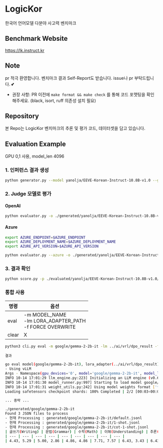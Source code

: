 # LogicKor

한국어 언어모델 다분야 사고력 벤치마크

## Benchmark Website

<https://lk.instruct.kr>

## Note

pr 적극 환영합니다.
벤치마크 결과 Self-Report도 받습니다. issue나 pr 부탁드립니다. 💕
* 권장 사항: PR 이전에 `make format && make check` 를 통해 코드 포맷팅을 확인해주세요. (black, isort, ruff 의존성 설치 필요)

## Repository

본 Repo는 LogicKor 벤치마크의 추론 및 평가 코드, 데이터셋을 담고 있습니다.

## Evaluation Example

GPU 0,1 사용, model_len 4096

### 1. 인퍼런스 결과 생성

```bash
python generator.py --model yanolja/EEVE-Korean-Instruct-10.8B-v1.0 --gpu_devices 0,1 --model_len 4096
```

### 2. Judge 모델로 평가

#### OpenAI

```bash
python evaluator.py -o ./generated/yanolja/EEVE-Korean-Instruct-10.8B-v1.0 -k sk-somethingsomething -t 30
```

#### Azure

```bash
export AZURE_ENDPOINT=$AZURE_ENDPOINT
export AZURE_DEPLOYMENT_NAME=$AZURE_DEPLOYMENT_NAME
export AZURE_API_VERSION=$AZURE_API_VERSION

python evaluator.py --azure -o ./generated/yanolja/EEVE-Korean-Instruct-10.8B-v1.0 -k sk-somethingsomething -t 30
```

### 3. 결과 확인

```bash
python score.py -p ./evaluated/yanolja/EEVE-Korean-Instruct-10.8B-v1.0/default.jsonl
```


### 통합 사용

| 명령 | 옵션 |
| --- | --- |
| eval | -m MODEL_NAME<br/>-lm LORA_ADAPTER_PATH <br/>-f FORCE OVERWRITE |
| clear | X |

```bash
python3 cli.py eval -m google/gemma-2-2b-it -lm ../ai/vrl/dpo_result -f
```

`결과`
```bash
go eval model(google/gemma-2-2b-it), lora_adapter(../ai/vrl/dpo_result)
- Using vLLM
Args - Namespace(gpu_devices='0', model='google/gemma-2-2b-it', model_len=4096, lora_module='../ai/vrl/dpo_result')
INFO 10-14 17:01:29 llm_engine.py:223] Initializing an LLM engine (v0.6.1.post2) with config: model='google/gemma-2-2b-it', speculative_config=None, tokenizer='google/gemma-2-2b-it', skip_tokenizer_init=False, tokenizer_mode=auto, revision=None, override_neuron_config=None, rope_scaling=None, rope_theta=None, tokenizer_revision=None, trust_remote_code=True, dtype=torch.bfloat16, max_seq_len=4096, download_dir=None, load_format=LoadFormat.AUTO, tensor_parallel_size=1, pipeline_parallel_size=1, disable_custom_all_reduce=False, quantization=None, enforce_eager=False, kv_cache_dtype=auto, quantization_param_path=None, device_config=cuda, decoding_config=DecodingConfig(guided_decoding_backend='outlines'), observability_config=ObservabilityConfig(otlp_traces_endpoint=None, collect_model_forward_time=False, collect_model_execute_time=False), seed=0, served_model_name=google/gemma-2-2b-it, use_v2_block_manager=False, num_scheduler_steps=1, enable_prefix_caching=False, use_async_output_proc=True)
INFO 10-14 17:01:30 model_runner.py:997] Starting to load model google/gemma-2-2b-it...
INFO 10-14 17:01:31 weight_utils.py:242] Using model weights format ['*.safetensors']
Loading safetensors checkpoint shards: 100% Completed | 2/2 [00:03<00:00,  1.64s/it]

... 중략 ...

./generated/google/gemma-2-2b-it
Found 3 JSON files to process
- 현재 Processing : generated/google/gemma-2-2b-it/default.jsonl
- 현재 Processing : generated/google/gemma-2-2b-it/1-shot.jsonl
- 현재 Processing : generated/google/gemma-2-2b-it/cot-1-shot.jsonl
| 글쓰기(Writing) | 문법(Grammar) | 수학(Math) | 이해(Understanding) | 추론(Reasoning) | 코딩(Coding) | Single turn | Multi turn | Overall |
| --- | --- | --- | --- | --- | --- | --- | --- | --- |
| 4.43, 5.29 | 5.00, 2.86 | 4.86, 4.86 | 7.71, 7.57 | 6.43, 3.43 | 6.43, 8.29 | 5.81 | 5.38 | 5.60 |
```
